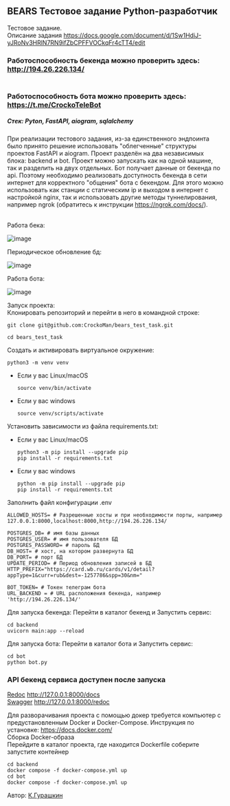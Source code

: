 ## BEARS Тестовое задание Python-разработчик 
Тестовое задание.    </br>
Описание задания https://docs.google.com/document/d/1Sw1HdiJ-yJRoNv3HRlN7RN9ifZbCPFFVOCkqFr4cTT4/edit
### Работоспособность бекенда можно проверить здесь: http://194.26.226.134/  </br></br>
### Работоспособность бота можно проверить здесь: https://t.me/CrockoTeleBot  </br>
##### Стек: Pyton, FastAPI, aiogram, sqlalchemy
При реализации тестового задания, из-за единственного эндпоинта было принято 
решение использовать "облегченные" структуры проектов FastAPI и aiogram. 
Проект разделён на два независимых блока: backend и bot. Проект можно 
запускать как на одной машине, так и разделить на двух отдельных. Бот получает данные от бекенда по api.
Поэтому необходимо реализовать доступность бекенда в сети интернет для корректного 
"общения" бота с бекендом. Для этого можно использовать как станции с 
статическим ip и выходом в интернет c настройкой nginx, так и использовать 
другие методы туннелирования, например ngrok (обратитесь к инструкции https://ngrok.com/docs/).</br></br>

Работа бека:

![image](https://github.com/user-attachments/assets/08e7ca1e-64e2-47f8-a0fa-928287b10d9e)


Периодическое обновление бд:

![image](https://github.com/user-attachments/assets/9e041780-6cce-431b-8282-58b2fab13948)


Работа бота:

![image](https://github.com/user-attachments/assets/b1ee5c18-7695-4fcd-b523-27be1eef1c23)


Запуск проекта:</br>
Клонировать репозиторий и перейти в него в командной строке:

```
git clone git@github.com:CrockoMan/bears_test_task.git
```

```
cd bears_test_task
```

Cоздать и активировать виртуальное окружение:

```
python3 -m venv venv
```

* Если у вас Linux/macOS

    ```
    source venv/bin/activate
    ```

* Если у вас windows

    ```
    source venv/scripts/activate
    ```

Установить зависимости из файла requirements.txt:
* Если у вас Linux/macOS

    ```
    python3 -m pip install --upgrade pip
    pip install -r requirements.txt
    ```
* Если у вас windows

    ```
  python -m pip install --upgrade pip  
  pip install -r requirements.txt
    ```

Заполнить файл конфигурации .env
```
ALLOWED_HOSTS= # Разрешенные хосты и при необходимости порты, например 127.0.0.1:8000,localhost:8000,http://194.26.226.134/

POSTGRES_DB= # имя базы данных
POSTGRES_USER= # имя пользователя БД
POSTGRES_PASSWORD= # пароль БД
DB_HOST= # хост, на котором развернута БД
DB_PORT= # порт БД
UPDATE_PERIOD= # Период обновления записей в БД
HTTP_PREFIX="https://card.wb.ru/cards/v1/detail?appType=1&curr=rub&dest=-1257786&spp=30&nm="

BOT_TOKEN= # Токен телеграм бота
URL_BACKEND = # URL расположения бекенда, например 'http://194.26.226.134/'

```
Для запуска бекенда: Перейти в каталог бекенд и Запустить сервис:

```
cd backend
uvicorn main:app --reload
```

Для запуска бота: Перейти в каталог бота и Запустить сервис:

```
cd bot
python bot.py
```

### API бекенд сервиса доступен после запуска 
[Redoc](http://127.0.0.1:8000/docs/)  http://127.0.0.1:8000/docs  </br>
[Swagger](http://127.0.0.1:8000/redoc/)  http://127.0.0.1:8000/redoc  </br>

Для разворачивания проекта с помощью докер требуется компьютер с предустановленным Docker и Docker-Compose. Инструкция по установке: https://docs.docker.com/  </br>
Сборка Docker-образа  </br>
Перейдите в каталог проекта, где находится Dockerfile соберите запустите контейнер

```
cd backend
docker compose -f docker-compose.yml up
cd bot
docker compose -f docker-compose.yml up
```

Автор: [К.Гурашкин](https://github.com/CrockoMan)
